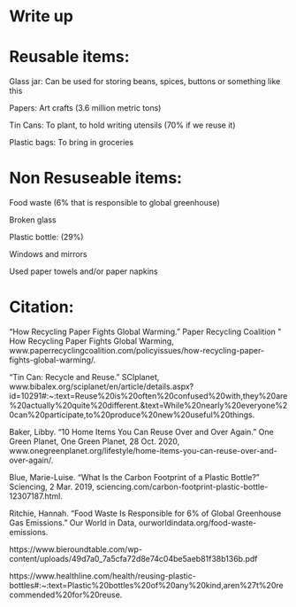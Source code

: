  # Write up
  <h1> Reusable items: </h1>
<p> Glass jar: Can be used for storing beans, spices, buttons or something like this </p>
<p> Papers: Art crafts (3.6 million metric tons) </p>
<p> Tin Cans: To plant, to hold writing utensils (70% if we reuse it) </p>
<p> Plastic bags: To bring in groceries </p> 
<p>  </p>
<h1> Non Resuseable items: </h1>
<p> Food waste (6% that is responsible to global greenhouse) </p>
<p> Broken glass </p>
<p> Plastic bottle: (29%) </p>
<p> Windows and mirrors </p>
<p> Used paper towels and/or paper napkins </p>
<p>  </p>
<h1> Citation: </h1>
<p> “How Recycling Paper Fights Global Warming.” Paper Recycling Coalition " How Recycling Paper Fights Global Warming, www.paperrecyclingcoalition.com/policyissues/how-recycling-paper-fights-global-warming/. </p> 
<p> “Tin Can: Recycle and Reuse.” SCIplanet, www.bibalex.org/sciplanet/en/article/details.aspx?id=10291#:~:text=Reuse%20is%20often%20confused%20with,they%20are%20actually%20quite%20different.&amp;text=While%20nearly%20everyone%20can%20participate,to%20produce%20new%20useful%20things. </p>  
<p> Baker, Libby. “10 Home Items You Can Reuse Over and Over Again.” One Green Planet, One Green Planet, 28 Oct. 2020, www.onegreenplanet.org/lifestyle/home-items-you-can-reuse-over-and-over-again/. </p>
<p> Blue, Marie-Luise. “What Is the Carbon Footprint of a Plastic Bottle?” Sciencing, 2 Mar. 2019, sciencing.com/carbon-footprint-plastic-bottle-12307187.html. </p>  
<p> Ritchie, Hannah. “Food Waste Is Responsible for 6% of Global Greenhouse Gas Emissions.” Our World in Data, ourworldindata.org/food-waste-emissions. </p>
<p> https://www.bieroundtable.com/wp-content/uploads/49d7a0_7a5cfa72d8e74c04be5aeb81f38b136b.pdf </p>
<p> https://www.healthline.com/health/reusing-plastic-bottles#:~:text=Plastic%20bottles%20of%20any%20kind,aren%27t%20recommended%20for%20reuse. </p>
